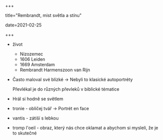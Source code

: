 +++

title="Rembrandt, mist světla a stínu"

date=2021-02-25

+++

- život

  - Nizozemec
  - 1606 Leiden
  - 1669 Amsterdam
  - Rembrandt Harmenszoon van Rijn

- Často maloval své blízké $\to$ Nebyli to klasické autoportréty

  Převlékal je do různých převleků v biblické tématice

- Hrál si hodně se světlem

- tronie - obličej tvář $\to$ Portrét en face

- vantis - zátiší s lebkou

- tromp l'oeil - obraz, který nás chce oklamat a abychom si mysleli, že je to skutečné